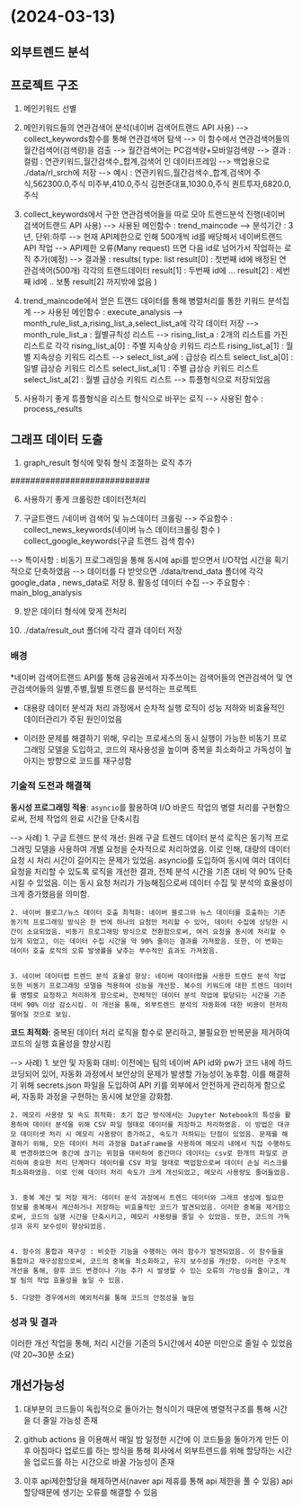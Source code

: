 # (2024-03-13)

## 외부트렌드 분석

## 프로젝트 구조

1. 메인키워드 선별

2. 메인키워드들의 연관검색어 분석(네이버 검색어트랜드 API 사용)
--> collect_keywords함수를 통해 연관검색어 탐색
--> 이 함수에서 연관검색어들의 월간검색어(검색량)을 검출
--> 월간검색어는 PC검색량+모바일검색량
--> 결과 : 컬럼 : 연관키워드,월간검색수_합계,검색어 인 데이터프레임 
--> 백업용으로 ./data/rl_srch에 저장
--> 예시 : 
연관키워드,월간검색수_합계,검색어
주식,562300.0,주식
미주부,410.0,주식
김현준대표,1030.0,주식
퀀트투자,6820.0,주식

3. collect_keywords에서 구한 연관검색어들을 따로 모아 트랜드분석 진행(네이버 검색어트랜드 API 사용)
--> 사용된 메인함수 : trend_maincode
--> 분석기간 : 3년, 단위:하루
--> 현재 API제한으로 인해 500개씩 id를 배당해서 네이버트랜드API 작업
--> API제한 오류(Many request) 뜨면 다음 id로 넘어가서 작업하는 로직 추가(예정)
--> 결과물 : results(
    type: list
    result[0] : 첫번째 id에 배정된 연관검색어(500개) 각각의 트랜드데이터
    result[1] : 두번째 id에 ...
    result[2] : 세번째 id에 ..
    보통 result[2] 까지밖에 없음
)

4. trend_maincode에서 얻은 트랜드 데이터를 통해 병렬처리를 통한 키워드 분석집계
--> 사용된 메인함수 : execute_analysis
--> month_rule_list_a,rising_list_a,select_list_a에 각각 데이터 저장
--> month_rule_list_a : 월별규칙성 리스트
--> rising_list_a : 2개의 리스트를 가진 리스트로 각각 
rising_list_a[0] : 주별 지속상승 키워드 리스트
rising_list_a[1] : 월별 지속상승 키워드 리스트
--> select_list_a에 : 급상승 리스트
select_list_a[0] : 일별 급상승 키워드 리스트
select_list_a[1] : 주별 급상승 키워드 리스트
select_list_a[2] : 월별 급상승 키워드 리스트
--> 튜플형식으로 저장되었음

5. 사용하기 좋게 튜플형식을 리스트 형식으로 바꾸는 로직 
--> 사용된 함수 : process_results


## 그래프 데이터 도출

1. graph_result 형식에 맞춰 형식 조절하는 로직 추가

############################

6. 사용하기 좋게 크롤링한 데이터전처리


7. 구글트랜드 /네이버 검색어 및 뉴스데이터 크롤링
--> 주요함수 : collect_news_keywords(네이버 뉴스 데이터크롤링 함수 )
               collect_google_keywords(구글 트랜드 검색 함수)

--> 특이사항 : 비동기 프로그래밍을 통해 동시에 api를 받으면서 I/O작업 시간을 획기적으로 단축하였음
--> 데이터를 다 받앗으면 ./data/trend_data 폴더에 각각google_data , news_data로 저장
8. 활동성 데이터 수집
--> 주요함수 : main_blog_analysis


9. 받은 데이터 형식에 맞게 전처리

10. ./data/result_out 폴더에 각각 결과 데이터 저장





















 


### 배경
 *네이버 검색어트랜드 API를 통해 금융권에서 자주쓰이는 검색어들의 연관검색어 및 연관검색어들의 일별,주별,월별 트랜드를 분석하는 프로젝트

* 대용량 데이터 분석과 처리 과정에서 순차적 실행 로직이 성능 저하와 비효율적인 데이터관리가 주된 원인이었음

* 이러한 문제를 해결하기 위해, 우리는 프로세스의 동시 실행이 가능한 비동기 프로그래밍 모델을 도입하고, 코드의 재사용성을 높이며 중복을 최소화하고 가독성이 높아지는 방향으로 코드를 재구성함

### 기술적 도전과 해결책

**동시성 프로그래밍 적용**: `asyncio`를 활용하여 I/O 바운드 작업의 병렬 처리를 구현함으로써, 전체 작업의 완료 시간을 단축시킴

--> 사례)
    1. 구글 트렌드 분석 개선: 원래 구글 트렌드 데이터 분석 로직은 동기적 프로그래밍 모델을 사용하여 개별 요청을 순차적으로 처리하였음. 이로 인해, 대량의 데이터 요청 시 처리 시간이 길어지는 문제가 있었음. asyncio를 도입하여 동시에 여러 데이터 요청을 처리할 수 있도록 로직을 개선한 결과, 전체 분석 시간을 기존 대비 약 90% 단축시킬 수 있었음. 이는 동시 요청 처리가 가능해짐으로써 데이터 수집 및 분석의 효율성이 크게 증가했음을 의미함.


    2. 네이버 블로그/뉴스 데이터 호출 최적화: 네이버 블로그와 뉴스 데이터를 호출하는 기존 동기적 프로그래밍 방식은 한 번에 하나의 요청만 처리할 수 있어, 데이터 수집에 상당한 시간이 소요되었음. 비동기 프로그래밍 방식으로 전환함으로써, 여러 요청을 동시에 처리할 수 있게 되었고, 이는 데이터 수집 시간을 약 90% 줄이는 결과를 가져왔음. 또한, 이 변화는 데이터 호출 로직의 오류 발생률을 낮추는 부수적인 효과도 가져왔음.


    3. 네이버 데이터랩 트렌드 분석 효율성 향상: 네이버 데이터랩을 사용한 트렌드 분석 작업 또한 비동기 프로그래밍 모델을 적용하여 성능을 개선함. 복수의 키워드에 대한 트렌드 데이터를 병렬로 요청하고 처리하게 함으로써, 전체적인 데이터 분석 작업에 할당되는 시간을 기존 대비 90% 이상 감소시킴. 이 개선을 통해, 외부트렌드 분석의 자동화에 대한 비용이 현저히 떨어질 것으로 보임.


 **코드 최적화**: 중복된 데이터 처리 로직을 함수로 분리하고, 불필요한 반복문을 제거하여 코드의 실행 효율성을 향상시킴

--> 사례)
    1. 보안 및 자동화 대비: 이전에는 팀의 네이버 API id와 pw가 코드 내에 하드코딩되어 있어, 자동화 과정에서 보안상의 문제가 발생할 가능성이 농후함. 이를 해결하기 위해 secrets.json 파일을 도입하여 API 키를 외부에서 안전하게 관리하게 함으로써, 자동화 과정을 구현하는 동시에 보안을 강화함.


    2. 메모리 사용량 및 속도 최적화: 초기 접근 방식에서는 Jupyter Notebook의 특성을 활용하여 데이터 분석을 위해 CSV 파일 형태로 데이터를 저장하고 처리하였음. 이 방법은 대규모 데이터셋 처리 시 메모리 사용량이 증가하고, 속도가 저하되는 단점이 있었음. 문제를 해결하기 위해, 모든 데이터 처리 과정을 DataFrame을 사용하여 메모리 내에서 직접 수행하도록 변경하였으며 중간에 끊기는 위험을 대비하여 중간마다 데이터는 csv로 한개의 파일로 관리하여 중요한 처리 단계마다 데이터를 CSV 파일 형태로 백업함으로써 데이터 손실 리스크를 최소화하였음. 이로 인해 데이터 처리 속도가 크게 개선되었고, 메모리 사용량도 줄어들었음.


    3. 중복 계산 및 저장 제거: 데이터 분석 과정에서 트렌드 데이터와 그래프 생성에 필요한 정보를 중복해서 계산하거나 저장하는 비효율적인 코드가 발견되었음. 이러한 중복을 제거함으로써, 코드의 실행 시간을 단축시키고, 메모리 사용량을 줄일 수 있었음. 또한, 코드의 가독성과 유지 보수성이 향상되었음.


    4. 함수의 통합과 재구성 : 비슷한 기능을 수행하는 여러 함수가 발견되었음. 이 함수들을 통합하고 재구성함으로써, 코드의 중복을 최소화하고, 유지 보수성을 개선함. 이러한 구조적 개선을 통해, 향후 코드 변경이나 기능 추가 시 발생할 수 있는 오류의 가능성을 줄이고, 개발 팀의 작업 효율성을 높일 수 있음.

    5. 다양한 경우에서의 예외처리를 통해 코드의 안정성을 높임

### 성과 및 결과

이러한 개선 작업을 통해, 처리 시간을 기존의 5시간에서 40분 미만으로 줄일 수 있었음(약 20~30분 소요)

## 개선가능성

1. 대부분의 코드들이 독립적으로 돌아가는 형식이기 때문에 병렬적구조를 통해 시간을 더 줄일 가능성 존재

2. github actions 을 이용해서 매일 밤 일정한 시간에 이 코드들을 돌아가게 만든 이후 아침마다 업로드를 하는 방식을 통해 회사에서 외부트렌드를 위해 할당하는 시간을 업로드를 하는 시간으로 바꿀 가능성이 존재

3. 이후 api제한할당을 해제하면서(naver api 제휴를 통해 api 제한을 풀 수 있음) api할당때문에 생기는 오류를 해결할 수 있음




